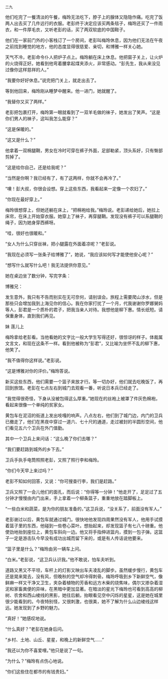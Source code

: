     二九 

   他们吃完了一餐清淡的午餐，梅玲无法吃下，脖子上的腺体又隐隐作痛。吃完了饭两人出去买了几件远行的衣服。老彭终于决定应该买两条毯子，梅玲还买了一件雨衣，和一件厚毛衣，又听老彭的话，买了两双软底的中国鞋子。

   他们在一家前门外的小客栈订了一个房间，老彭叫梅玲休息，因为他们无法在午夜之前找到睡觉的地方，他的态度显得很慈爱、亲切，和博雅一样关心她。

   天气不冷，老彭命令仆人把炉子点上。梅玲躺在床上休息。他把窗子关上，让火炉的火烧得正好。她看到他弯着腰拿起煤夹添火，非常感动。“彭先生，我从来没见过像你这样慈祥的人。”

   “我要你好好休息。”说完把门关上，就走出去了。

   等到他回来，梅玲刚从睡梦中醒来。他一进门，她就醒了。

   “我替你又买了两样。”

   老彭把包裹打开，梅玲第一眼就看到了一双羊毛做的袜子，她发出了笑声。“这是你们男人的袜子，这叫我怎么能穿？”

   “这是保暖的。”

   “这又是什么？”

   他拿着一双棉腿鞘，男女在冷时可穿在裤子外面，足部勒紧，顶头系好，只有臀部剪掉了。

   “这是给你自己，还是给我呢？”

   “当然是你啊？我已经有了，有了这两样，你就不会再冷了。”

   “噢！彭大叔，你很会设想。穿上这些东西，我看起来一定像一个农妇了。”

   “你现在最好穿上。”

   梅玲很想穿上，但她还躺在床上，“把棉袍给我。”梅玲说。老彭递给她后，她拉上床帘，在床上开始穿衣服。她穿上了袜子，再穿腿鞘。发现没有裤子可以系腿鞘的绳子，因为她身穿西裤呀。

   “哇，很好也很暖和。”

   “女人为什么只穿丝袜，把小腿露在外面着凉呢？”老彭说。

   “我现在必须写一张条子给博雅了”，她说，“我应该如何写才能使他安心呢？”

   “想写什么就写什么吧！我无法提供你意见。”

   她在桌边坐了数分钟，写完字条：

   博雅兄：

   发生意外，我只有不告而别实在无可奈何，请别误会。旅程上需要爬山涉水，但是那些只会增加我到上海见你的信心。我在你家打扰了一个月，代我谢谢你罗娜舅妈等人，彭君是一个质朴的君子，把我当亲人对待。我想他是柳下惠。情长纸短。请保重身体，直到我们再见。

   妹 莲儿上

   梅玲拿给老彭看。当他看她的文字比一般大学生写得还好，很惊讶的样子。体裁属文言文，和现在这条不一样。看到他被称为“彭君”，又比喻为坐怀不乱的柳下惠，他笑了。

   “我不值得你这样说。”老彭说。

   “这是博雅对你的评价。”梅玲答说。

   新买这些东西，他们需要一个篮子来放才行。等一切办好，他们就去吃晚饭了，再回到旅馆。老彭在七点左右到城门去观看一番，听说日本兵已经走了。

   “我觉得很奇怪，下身从没被包得这么厚重。”她现在的丝袍上被罩了件灰色棉袍，看起来很像一个单纯的贫家女。

   黄包车在泥沼的街道上发出吱嘎的响声。八点左右，他们到了城门边，内门的卫兵已撤走了，他们在黑夜中穿过一道六、七十尺的通道，走过被封的半圆形空间，他们看见五六个卫兵在外门值勤。

   其中一个卫兵上来问话：“这么晚了你们去哪？”

   “我们要赶路到城外的乡下去。”

   卫兵手执手电筒照照老彭，又照了照行李和梅玲。

   “你们今天早上来过吗？”

   老彭不知如何回答，又说：“你可搜查行李，我们是赶路。”

   卫兵又照了一会儿他们的面孔，而后说：“你得等一分钟！”他走开了，足足过了五分钟才慢慢由内门出来，手上拿着一个柳条篮子，重重地放在踏脚板上。

   “一些白米和蔬菜，是为你的朋友准备的，”这卫兵说，“没关系了，前面没有军人。”

   老彭谢过以后，黄包车就通过城门。很快地他发现四周果然没有军人，他用手试摸着篮子里的东西，他碰到一些卷心菜叶。想抬起来，却发现篮子有七八十磅重。他使劲地抬到座位上，黄包车斜向一边。他又将手指伸进篮内，摸到一包子弹。这篮子一定是游击队今早没有成功出城而留下来的，或是有人传话说他要来。

   “篮子里是什么？”梅玲由另一辆车上问。

   “白米。”老彭说，“这卫兵认识我。”他不敢说，怕车夫听到。

   道路又黑又不平坦，车杆上的灯影又映出车夫凌乱的脚步。虽然缓步慢行，黄包车还是晃来晃去，没有风，但晚秋的空气却冷得刺骨。梅玲呼吸到乡下新鲜空气，像鲜麻一样又干净又卫生，夹杂着植物的芳香和远方木柴的烧焦味，偶尔又掺杂着湿泥和家畜粪便的异味，在黑暗中更加显著。在暗淡的星光下梅玲也可看到高高的柳树、农舍和西山棱线的黑影，她往后躺，抬眼看见空中闪烁的星星，这是她在城里很少能看到的。今夜特别怪，又很刺激，也很美，她不了解为什么山边棱线这样远。她发现到了乡野的魅力。

   “真好！”她感叹地说。

   “什么真好？”老彭在她身后问。

   “乡村、土地、山丘、星星，和晚上的新鲜空气……”

   “我还以为你不喜爱哩。”他只是说了一句。

   “为什么？”梅玲有点伤心地说。

   “你们这些住在都市的有钱贵妇。”


